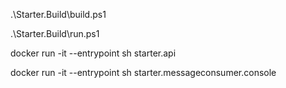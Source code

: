 .\Starter.Build\build.ps1

.\Starter.Build\run.ps1

docker run -it --entrypoint sh starter.api

docker run -it --entrypoint sh starter.messageconsumer.console
